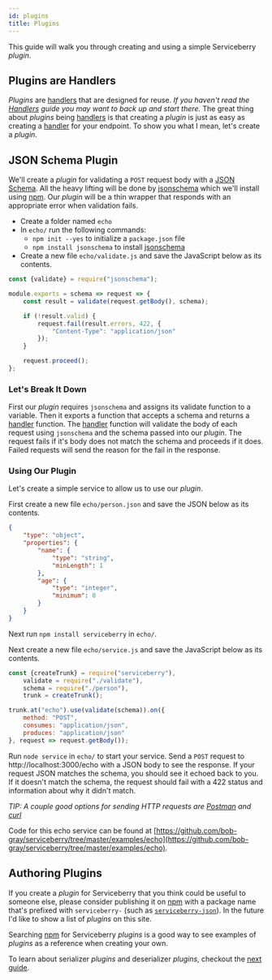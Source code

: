 ```yaml
---
id: plugins
title: Plugins
---
```


This guide will walk you through creating and using a simple Serviceberry *plugin*.

Plugins are Handlers
--------------------

*Plugins* are [handlers](handlers) that are designed for reuse. *If you haven't read the [Handlers](handlers)
guide you may want to back up and start there.* The great thing about *plugins* being [handlers](handlers) is
that creating a *plugin* is just as easy as creating a [handler](handlers) for your endpoint. To show you what
I mean, let's create a *plugin*.

JSON Schema Plugin
------------------

We'll create a *plugin* for validating a `POST` request body with a [JSON Schema](http://json-schema.org/).
All the heavy lifting will be done by [jsonschema](https://www.npmjs.com/package/jsonschema) which
we'll install using [npm](https://www.npmjs.com). Our *plugin* will be a thin wrapper that responds
with an appropriate error when validation fails.

  - Create a folder named `echo`
  - In `echo/` run the following commands:
      - `npm init --yes` to initialize a `package.json` file
      - `npm install jsonschema` to install [jsonschema](https://www.npmjs.com/package/jsonschema)
  - Create a new file `echo/validate.js` and save the JavaScript below as its contents.

```javascript
const {validate} = require("jsonschema");

module.exports = schema => request => {
    const result = validate(request.getBody(), schema);

    if (!result.valid) {
        request.fail(result.errors, 422, {
            "Content-Type": "application/json"
        });
    }

    request.proceed();
};
```

### Let's Break It Down

First our *plugin* requires `jsonschema` and assigns its validate function to a variable. Then it exports a
function that accepts a schema and returns a [handler](handlers#handler-functions) function. The
[handler](handlers#handler-functions) function will validate the body of each request using `jsonschema` and the
schema passed into our *plugin*. The request fails if it's body does not match the schema and proceeds if it does.
Failed requests will send the reason for the fail in the response.

### Using Our Plugin

Let's create a simple service to allow us to use our *plugin*.

First create a new file `echo/person.json` and save the JSON below as its contents.

```json
{
    "type": "object",
    "properties": {
        "name": {
            "type": "string",
            "minLength": 1
        },
        "age": {
            "type": "integer",
            "minimum": 0
        }
    }
}
```

Next run `npm install serviceberry` in `echo/`.

Next create a new file `echo/service.js` and save the JavaScript below as its contents.

```javascript
const {createTrunk} = require("serviceberry"),
    validate = require("./validate"),
    schema = require("./person"),
    trunk = createTrunk();

trunk.at("echo").use(validate(schema)).on({
    method: "POST",
    consumes: "application/json",
    produces: "application/json"
}, request => request.getBody());
```

Run `node service` in `echo/` to start your service. Send a `POST` request to http://localhost:3000/echo with a JSON body
to see the response. If your request JSON matches the schema, you should see it echoed back to you.
If it doesn't match the schema, the request should fail with a 422 status and information about why it
didn't match.

*TIP: A couple good options for sending HTTP requests are [Postman](https://www.getpostman.com)
and [curl](https://curl.haxx.se)*

Code for this echo service can be found at [https://github.com/bob-gray/serviceberry/tree/master/examples/echo](https://github.com/bob-gray/serviceberry/tree/master/examples/echo).

Authoring Plugins
-----------------

If you create a *plugin* for Serviceberry that you think could be useful to someone else, please consider
publishing it on [npm](https://npmjs.com) with a package name that's prefixed with `serviceberry-` (such as
[`serviceberry-json`](https://www.npmjs.com/package/serviceberry-json)). In the future I'd like to show
a list of *plugins* on this site.

Searching [npm](https://www.npmjs.org) for Serviceberry *plugins* is a good way to see examples of *plugins* as a reference
when creating your own.

To learn about serializer *plugins* and deserializer *plugins*, checkout the [next guide](serializers-and-deserializers).
